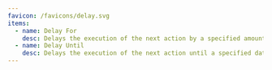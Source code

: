 ```yaml
---
favicon: /favicons/delay.svg
items:
  - name: Delay For
    desc: Delays the execution of the next action by a specified amount of time.
  - name: Delay Until
    desc: Delays the execution of the next action until a specified date.
---
```


<script setup>
  import CustomListing from '../../components/CustomListing.vue'
</script>

<CustomListing />
